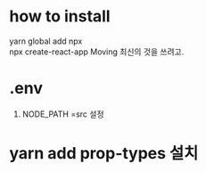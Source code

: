 # how to install 
yarn global add npx  
npx create-react-app Moving
최신의 것을 쓰려고. 

# .env
1. NODE_PATH =src 설정

# yarn add prop-types 설치
